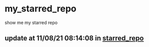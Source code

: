 # my_starred_repo
show me my starred repo

update at 11/08/21 08:14:08 in [starred_repo](./index.html)
---

